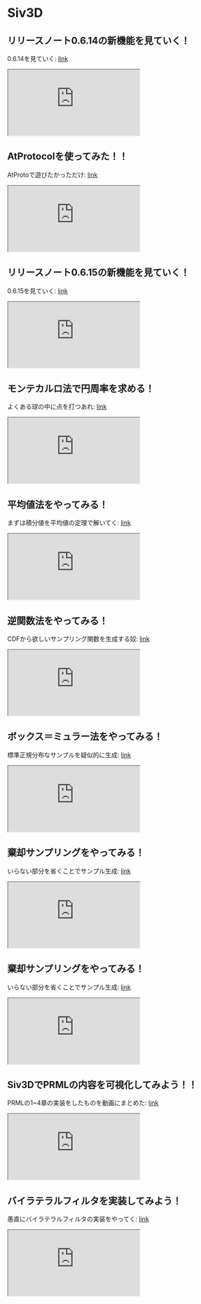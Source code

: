 # Siv3D
## リリースノート0.6.14の新機能を見ていく！
0.6.14を見ていく:
[link](https://youtu.be/ZLoeeQd4IyE)
<div>
<iframe src="https://www.youtube.com/embed/ZLoeeQd4IyE"></iframe>
</div>

## AtProtocolを使ってみた！！
AtProtoで遊びたかっただけ:
[link](https://youtu.be/T6GnyOzj0A8)
<div>
<iframe src="https://www.youtube.com/embed/T6GnyOzj0A8"></iframe>
</div>

## リリースノート0.6.15の新機能を見ていく！
0.6.15を見ていく:
[link](https://youtu.be/FekIw8S8thc)
<div>
<iframe src="https://www.youtube.com/embed/FekIw8S8thc"></iframe>
</div>

## モンテカルロ法で円周率を求める！
よくある球の中に点を打つあれ: 
[link](https://youtu.be/C5bOtOeS8Fs)
<div>
<iframe src="https://www.youtube.com/embed/C5bOtOeS8Fs"></iframe>
</div>

## 平均値法をやってみる！
まずは積分値を平均値の定理で解いてく: 
[link](https://youtu.be/2OpPPZhzwOs)
<div>
<iframe src="https://www.youtube.com/embed/2OpPPZhzwOs"></iframe>
</div>

## 逆関数法をやってみる！
CDFから欲しいサンプリング関数を生成する奴: 
[link](https://youtu.be/mylfKB2XLWk)
<div>
<iframe src="https://www.youtube.com/embed/mylfKB2XLWk"></iframe>
</div>

## ボックス＝ミュラー法をやってみる！
標準正規分布なサンプルを疑似的に生成: 
[link](https://youtu.be/AAUwBuFAEH4)
<div>
<iframe src="https://www.youtube.com/embed/AAUwBuFAEH4"></iframe>
</div>

## 棄却サンプリングをやってみる！
いらない部分を省くことでサンプル生成: 
[link](https://youtu.be/r-bzF5f4Nnk)
<div>
<iframe src="https://www.youtube.com/embed/r-bzF5f4Nnk"></iframe>
</div>

## 棄却サンプリングをやってみる！
いらない部分を省くことでサンプル生成: 
[link](https://youtu.be/r-bzF5f4Nnk)
<div>
<iframe src="https://www.youtube.com/embed/r-bzF5f4Nnk"></iframe>
</div>

## Siv3DでPRMLの内容を可視化してみよう！！
PRMLの1~4章の実装をしたものを動画にまとめた: 
[link](https://youtu.be/auwMFMSbz-M)
<div>
<iframe src="https://www.youtube.com/embed/auwMFMSbz-M"></iframe>
</div>

## バイラテラルフィルタを実装してみよう！
愚直にバイラテラルフィルタの実装をやってく: 
[link](https://youtu.be/WwVQfapRkXw)
<div>
<iframe src="https://www.youtube.com/embed/WwVQfapRkXw"></iframe>
</div>